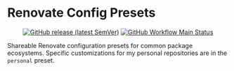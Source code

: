 # Renovate Config Presets

<div align='center'>

[![GitHub release (latest SemVer)](https://img.shields.io/github/v/release/marcusrbrown/renovate-config?sort=semver&style=for-the-badge&logo=github&label=release)][release] [![GitHub Workflow Main Status](https://img.shields.io/github/actions/workflow/status/marcusrbrown/renovate-config/main.yaml?branch=main&style=for-the-badge&logo=github%20actions&logoColor=white&label=main)][ci-workflow]

[release]: https://github.com/marcusrbrown/renovate-config/releases "GitHub release"
[ci-workflow]: https://github.com/marcusrbrown/renovate-config/actions?query=workflow%3Amain "Search for `main` workflow runs"

</div>

Shareable Renovate configuration presets for common package ecosystems. Specific customizations for my personal repositories are in the `personal` preset.
